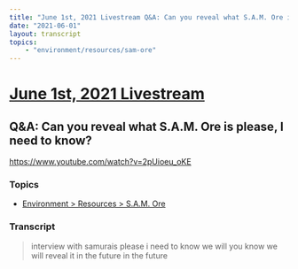 ```yaml
---
title: "June 1st, 2021 Livestream Q&A: Can you reveal what S.A.M. Ore is please, I need to know?"
date: "2021-06-01"
layout: transcript
topics:
    - "environment/resources/sam-ore"
---
```

# [June 1st, 2021 Livestream](../2021-06-01.md)
## Q&A: Can you reveal what S.A.M. Ore is please, I need to know?
https://www.youtube.com/watch?v=2pUioeu_oKE

### Topics
* [Environment > Resources > S.A.M. Ore](../topics/environment/resources/sam-ore.md)

### Transcript

> interview with samurais please i need to know we will you know we will reveal it in the future in the future
